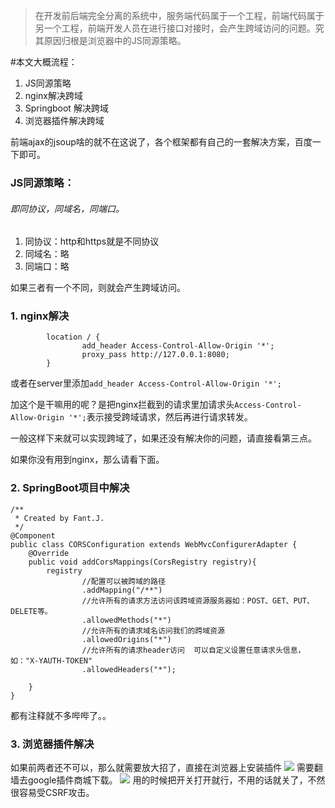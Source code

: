 >在开发前后端完全分离的系统中，服务端代码属于一个工程，前端代码属于另一个工程，前端开发人员在进行接口对接时，会产生跨域访问的问题。究其原因归根是浏览器中的JS同源策略。


#本文大概流程：
1. JS同源策略
2. nginx解决跨域
3. Springboot 解决跨域
4. 浏览器插件解决跨域

前端ajax的jsoup啥的就不在这说了，各个框架都有自己的一套解决方案，百度一下即可。


### JS同源策略：
###### 即同协议，同域名，同端口。
1. 同协议：http和https就是不同协议
2. 同域名：略
3. 同端口：略

如果三者有一个不同，则就会产生跨域访问。


### 1. nginx解决
```
        location / {
                add_header Access-Control-Allow-Origin '*';
                proxy_pass http://127.0.0.1:8080;
        }

```
或者在server里添加`add_header Access-Control-Allow-Origin '*';`

加这个是干嘛用的呢？是把nginx拦截到的请求里加请求头`Access-Control-Allow-Origin '*';`表示接受跨域请求，然后再进行请求转发。

一般这样下来就可以实现跨域了，如果还没有解决你的问题，请直接看第三点。

如果你没有用到nginx，那么请看下面。

### 2. SpringBoot项目中解决
```
/**
 * Created by Fant.J.
 */
@Component
public class CORSConfiguration extends WebMvcConfigurerAdapter {
    @Override
    public void addCorsMappings(CorsRegistry registry){
        registry
                //配置可以被跨域的路径
                .addMapping("/**")
                //允许所有的请求方法访问该跨域资源服务器如：POST、GET、PUT、DELETE等。
                .allowedMethods("*")
                //允许所有的请求域名访问我们的跨域资源
                .allowedOrigins("*")
                //允许所有的请求header访问  可以自定义设置任意请求头信息，如："X-YAUTH-TOKEN"
                .allowedHeaders("*");

    }
}

```
都有注释就不多哔哔了。。

### 3. 浏览器插件解决
如果前两者还不可以，那么就需要放大招了，直接在浏览器上安装插件
![](https://upload-images.jianshu.io/upload_images/5786888-1e19c0e8a075a48c.png?imageMogr2/auto-orient/strip%7CimageView2/2/w/1240)
需要翻墙去google插件商城下载。
![](https://upload-images.jianshu.io/upload_images/5786888-3f2243b60de0fc2c.png?imageMogr2/auto-orient/strip%7CimageView2/2/w/1240)
用的时候把开关打开就行，不用的话就关了，不然很容易受CSRF攻击。

